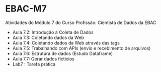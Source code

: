 # EBAC-M7
Atividades do Módulo 7 do Curso Profissão: Cientista de Dados da EBAC

* Aula 7.2: Introdução à Coleta de Dados
* Aula 7.3: Coletando dados da Web
* Aula 7.4: Coletando dados da Web através das tags
* Aula 7.5: Trabalhando com APIs (envio e recebimento de arquivos)
* Aula 7.6: Estrutura de dados (Estudo Dataframe)
* Aula 7.7: Gerar dados ficticios
* Lab7 : Tarefa prática